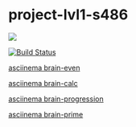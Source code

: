 # project-lvl1-s486
<a href="https://codeclimate.com/github/enceladus181/project-lvl1-s486/maintainability"><img src="https://api.codeclimate.com/v1/badges/596274f8582850e006b7/maintainability" /></a>

[![Build Status](https://travis-ci.com/enceladus181/project-lvl1-s486.svg?branch=master)](https://travis-ci.com/enceladus181/project-lvl1-s486)

<a href="https://asciinema.org/a/fJhcs7MefCaXDD9VtSjSAt4Pe">asciinema brain-even</a>

<a href="https://asciinema.org/a/DWP7RsHLLFC8pN8TzgkhRPKBK">asciinema brain-calc</a>

<a href="https://asciinema.org/a/CrImWJY4OyGFxHiLW6sjM2FFS">asciinema brain-progression</a>

<a href="https://asciinema.org/a/FUmktJ5Mzw6GMoai0TIulBraM">asciinema brain-prime</a>
